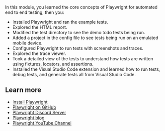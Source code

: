 In this module, you learned the core concepts of Playwright for automated end to end testing, then you:

* Installed Playwright and ran the example tests.
* Explored the HTML report.
* Modified the test directory to see the demo todo tests being run.
* Added a project in the config file to see tests being run on an emulated mobile device.
* Configured Playwright to run tests with screenshots and traces.
* Explored the trace viewer.
* Took a detailed view of the tests to understand how tests are written using fixtures, locators, and assertions.
* Installed the Visual Studio Code extension and learned how to run tests, debug tests, and generate tests all from Visual Studio Code.

## Learn more

* [Install Playwright](https://playwright.dev/docs/intro)
* [Playwright on GitHub](https://github.com/microsoft/playwright)
* [Playwright Discord Server](https://aka.ms/playwright/discord)
* [Playwright blog](https://dev.to/playwright)
* [Playwright YouTube Channel](https://www.youtube.com/channel/UC46Zj8pDH5tDosqm1gd7WTg)
